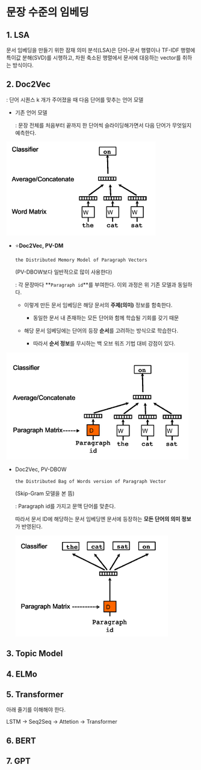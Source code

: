 # 문장 수준의 임베딩

## 1. LSA

문서 임베딩을 만들기 위한 잠재 의미 분석(LSA)은 단어-문서 행렬이나 TF-IDF 행렬에 특이값 분해(SVD)를 시행하고, 차원 축소된 행렬에서 문서에 대응하는 vector를 취하는 방식이다.

## 2. Doc2Vec

: 단어 시퀀스 k 개가 주어졌을 때 다음 단어를 맞추는 언어 모델

- 기존 언어 모델

  : 문장 전체를 처음부터 끝까지 한 단어씩 슬라이딩해가면서 다음 단어가 무엇일지 예측한다.

![image-20220325141342812](SentenceEmbedding/image-20220325141342812.png)



- :star:**Doc2Vec, PV-DM**

  `the Distributed Memory Model of Paragraph Vectors`

  (PV-DBOW보다 일반적으로 많이 사용한다)

  : 각 문장마다 **`Paragraph id`**를 부여한다. 이외 과정은 위 기존 모델과 동일하다.

  - 이렇게 만든 문서 임베딩은 해당 문서의 **주제(의미)** 정보를 함축한다.
    - 동일한 문서 내 존재하는 모든 단어와 함께 학습될 기회를 갖기 때문

  - 해당 문서 임베딩에는 단어의 등장 **순서**를 고려하는 방식으로 학습한다.
    - 따라서 **순서 정보**를 무시하는 백 오브 워즈 기법 대비 강점이 있다.

![image-20220325141516094](SentenceEmbedding/image-20220325141516094.png)



- Doc2Vec, PV-DBOW

  `the Distributed Bag of Words version of Paragraph Vector`

  (Skip-Gram 모델을 본 뜸)

  : Paragraph id를 가지고 문맥 단어를 맞춘다.

  따라서 문서 ID에 해당하는 문서 임베딩엔 문서에 등장하는 **모든 단어의 의미 정보**가 반영된다.

  ![image-20220325142729138](SentenceEmbedding/image-20220325142729138.png)



## 3. Topic Model



## 4. ELMo





## 5. Transformer

아래 줄기를 이해해야 한다.

LSTM -> Seq2Seq -> Attetion -> Transformer

## 6. BERT

## 7. GPT
